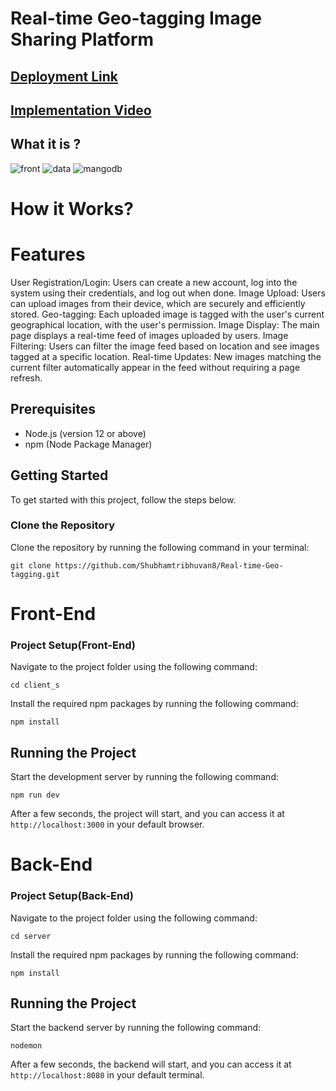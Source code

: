 # Real-time Geo-tagging Image Sharing Platform
## [Deployment Link](https://real-time-geo-tagging.vercel.app/)

## [Implementation  Video](https://drive.google.com/file/d/1g5gyY7FDS1hF1Ya_o1Beieie38-hOOJx/view?usp=sharing)

## What it is ?
![front](https://github.com/Shubhamtribhuvan8/Real-time-Geo-tagging/assets/106821254/ae9b0c8e-cc7f-44de-8c5a-413ea2365750)
![data](https://github.com/Shubhamtribhuvan8/Real-time-Geo-tagging/assets/106821254/d370afa0-3ff6-4f71-ac17-7f1ed802309c)
![mangodb](https://github.com/Shubhamtribhuvan8/Real-time-Geo-tagging/assets/106821254/c07f8f0f-71ba-47b2-94b8-be39d88595ca)


# How it Works?
# Features
User Registration/Login: Users can create a new account, log into the system using their credentials, and log out when done.
Image Upload: Users can upload images from their device, which are securely and efficiently stored.
Geo-tagging: Each uploaded image is tagged with the user's current geographical location, with the user's permission.
Image Display: The main page displays a real-time feed of images uploaded by users.
Image Filtering: Users can filter the image feed based on location and see images tagged at a specific location.
Real-time Updates: New images matching the current filter automatically appear in the feed without requiring a page refresh.

## Prerequisites

- Node.js (version 12 or above)
- npm (Node Package Manager)

## Getting Started

To get started with this project, follow the steps below.

### Clone the Repository

Clone the repository by running the following command in your terminal:

```git clone https://github.com/Shubhamtribhuvan8/Real-time-Geo-tagging.git```

# Front-End
### Project Setup(Front-End)

 Navigate to the project folder using the following command:
 
```cd client_s```

Install the required npm packages by running the following command:

```npm install``` 

## Running the Project

Start the development server by running the following command:

```npm run dev```

After a few seconds, the project will start, and you can access it at ```http://localhost:3000``` in your default browser.



# Back-End
### Project Setup(Back-End)

 Navigate to the project folder using the following command:
 
```cd server```

Install the required npm packages by running the following command:

```npm install``` 

## Running the Project

Start the backend server by running the following command:

```nodemon```

After a few seconds, the backend  will start, and you can access it at ```http://localhost:8080``` in your default terminal.
